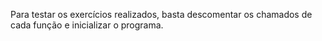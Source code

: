 Para testar os exercícios realizados, basta descomentar os chamados de cada função e inicializar o programa.
